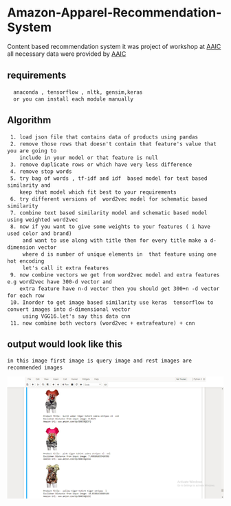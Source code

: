 # Amazon-Apparel-Recommendation-System
Content based recommendation system 
it was project of workshop at [AAIC](http://www.appliedaicourse.com) all necessary data were provided by [AAIC](http://www.appliedaicourse.com)
## requirements ##
      anaconda , tensorflow , nltk, gensim,keras 
      or you can install each module manually 

## Algorithm ##
     1. load json file that contains data of products using pandas
     2. remove those rows that doesn't contain that feature's value that you are going to
        include in your model or that feature is null 
     3. remove duplicate rows or which have very less difference
     4. remove stop words
     5. try bag of words , tf-idf and idf  based model for text based similarity and
        keep that model which fit best to your requirements
     6. try different versions of  word2vec model for schematic based similarity 
     7. combine text based similarity model and schematic based model using weighted word2vec
     8. now if you want to give some weights to your features ( i have used color and brand) 
         and want to use along with title then for every title make a d-dimension vector
         where d is number of unique elements in  that feature using one hot encoding 
         let's call it extra features
     9. now combine vectors we get from word2vec model and extra features e.g word2vec have 300-d vector and
        extra feature have n-d vector then you should get 300+n -d vector for each row
     10. Inorder to get image based similarity use keras  tensorflow to convert images into d-dimensional vector
         using VGG16.let's say this data cnn
     11. now combine both vectors (word2vec + extrafeature) + cnn

## output would look like this ##
    in this image first image is query image and rest images are recommended images
![Alt text](img.png?raw=true "output")
